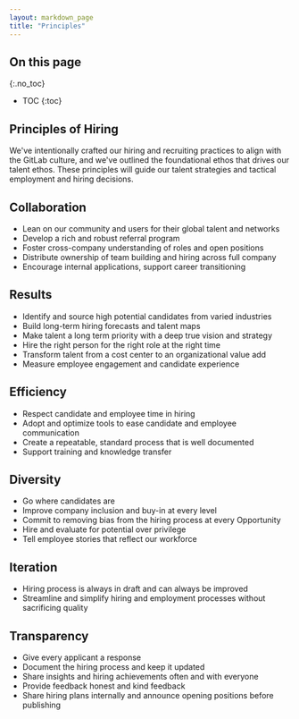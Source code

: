 ```yaml
---
layout: markdown_page
title: "Principles"
---
```


## On this page
{:.no_toc}

- TOC
{:toc}

## Principles of Hiring

We've intentionally crafted our hiring and recruiting practices to align with the GitLab culture, and we've outlined the foundational ethos that drives our talent ethos. These principles will guide our talent strategies and tactical employment and hiring decisions.

## Collaboration

* Lean on our community and users for their global talent and networks
* Develop a rich and robust referral program
* Foster cross-company understanding of roles and open positions
* Distribute ownership of team building and hiring across full company
* Encourage internal applications, support career transitioning

## Results

* Identify and source high potential candidates from varied industries
* Build long-term hiring forecasts and talent maps
* Make talent a long term priority with a deep true vision and strategy
* Hire the right person for the right role at the right time
* Transform talent from a cost center to an organizational value add
* Measure employee engagement and candidate experience

## Efficiency
* Respect candidate and employee time in hiring
* Adopt and optimize tools to ease candidate and employee communication
* Create a repeatable, standard process that is well documented
* Support training and knowledge transfer

## Diversity

* Go where candidates are
* Improve company inclusion and buy-in at every level
* Commit to removing bias from the hiring process at every Opportunity
* Hire and evaluate for potential over privilege
* Tell employee stories that reflect our workforce


## Iteration

* Hiring process is always in draft and can always be improved
* Streamline and simplify hiring and employment processes without sacrificing quality

## Transparency

* Give every applicant a response
* Document the hiring process and keep it updated
* Share insights and hiring achievements often and with everyone
* Provide feedback honest and kind feedback
* Share hiring plans internally and announce opening positions before publishing
